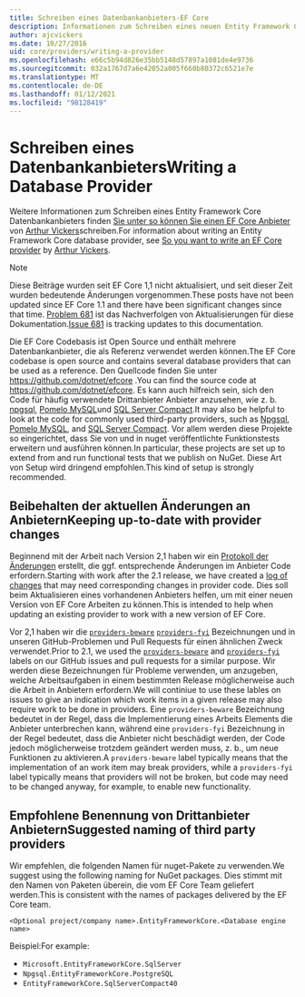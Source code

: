 ```yaml
---
title: Schreiben eines Datenbankanbieters-EF Core
description: Informationen zum Schreiben eines neuen Entity Framework Core Anbieters
author: ajcvickers
ms.date: 10/27/2016
uid: core/providers/writing-a-provider
ms.openlocfilehash: e66c5b94d826e35bb5148d57897a1081de4e9736
ms.sourcegitcommit: 032a1767d7a6e42052a005f660b80372c6521e7e
ms.translationtype: MT
ms.contentlocale: de-DE
ms.lasthandoff: 01/12/2021
ms.locfileid: "98128419"
---
```

# <a name="writing-a-database-provider"></a><span data-ttu-id="53dcd-103">Schreiben eines Datenbankanbieters</span><span class="sxs-lookup"><span data-stu-id="53dcd-103">Writing a Database Provider</span></span>

<span data-ttu-id="53dcd-104">Weitere Informationen zum Schreiben eines Entity Framework Core Datenbankanbieters finden [Sie unter so können Sie einen EF Core Anbieter](https://blog.oneunicorn.com/2016/11/11/so-you-want-to-write-an-ef-core-provider/) von [Arthur Vickers](https://github.com/ajcvickers)schreiben.</span><span class="sxs-lookup"><span data-stu-id="53dcd-104">For information about writing an Entity Framework Core database provider, see [So you want to write an EF Core provider](https://blog.oneunicorn.com/2016/11/11/so-you-want-to-write-an-ef-core-provider/) by [Arthur Vickers](https://github.com/ajcvickers).</span></span>

> [!NOTE]
> <span data-ttu-id="53dcd-105">Diese Beiträge wurden seit EF Core 1,1 nicht aktualisiert, und seit dieser Zeit wurden bedeutende Änderungen vorgenommen.</span><span class="sxs-lookup"><span data-stu-id="53dcd-105">These posts have not been updated since EF Core 1.1 and there have been significant changes since that time.</span></span>
<span data-ttu-id="53dcd-106">[Problem 681](https://github.com/dotnet/EntityFramework.Docs/issues/681) ist das Nachverfolgen von Aktualisierungen für diese Dokumentation.</span><span class="sxs-lookup"><span data-stu-id="53dcd-106">[Issue 681](https://github.com/dotnet/EntityFramework.Docs/issues/681) is tracking updates to this documentation.</span></span>

<span data-ttu-id="53dcd-107">Die EF Core Codebasis ist Open Source und enthält mehrere Datenbankanbieter, die als Referenz verwendet werden können.</span><span class="sxs-lookup"><span data-stu-id="53dcd-107">The EF Core codebase is open source and contains several database providers that can be used as a reference.</span></span> <span data-ttu-id="53dcd-108">Den Quellcode finden Sie unter <https://github.com/dotnet/efcore> .</span><span class="sxs-lookup"><span data-stu-id="53dcd-108">You can find the source code at <https://github.com/dotnet/efcore>.</span></span> <span data-ttu-id="53dcd-109">Es kann auch hilfreich sein, sich den Code für häufig verwendete Drittanbieter Anbieter anzusehen, wie z. b. [npgsql](https://github.com/npgsql/Npgsql.EntityFrameworkCore.PostgreSQL), [Pomelo MySQL](https://github.com/PomeloFoundation/Pomelo.EntityFrameworkCore.MySql)und [SQL Server Compact](https://github.com/ErikEJ/EntityFramework.SqlServerCompact).</span><span class="sxs-lookup"><span data-stu-id="53dcd-109">It may also be helpful to look at the code for commonly used third-party providers, such as [Npgsql](https://github.com/npgsql/Npgsql.EntityFrameworkCore.PostgreSQL), [Pomelo MySQL](https://github.com/PomeloFoundation/Pomelo.EntityFrameworkCore.MySql), and [SQL Server Compact](https://github.com/ErikEJ/EntityFramework.SqlServerCompact).</span></span> <span data-ttu-id="53dcd-110">Vor allem werden diese Projekte so eingerichtet, dass Sie von und in nuget veröffentlichte Funktionstests erweitern und ausführen können.</span><span class="sxs-lookup"><span data-stu-id="53dcd-110">In particular, these projects are set up to extend from and run functional tests that we publish on NuGet.</span></span> <span data-ttu-id="53dcd-111">Diese Art von Setup wird dringend empfohlen.</span><span class="sxs-lookup"><span data-stu-id="53dcd-111">This kind of setup is strongly recommended.</span></span>

## <a name="keeping-up-to-date-with-provider-changes"></a><span data-ttu-id="53dcd-112">Beibehalten der aktuellen Änderungen an Anbietern</span><span class="sxs-lookup"><span data-stu-id="53dcd-112">Keeping up-to-date with provider changes</span></span>

<span data-ttu-id="53dcd-113">Beginnend mit der Arbeit nach Version 2,1 haben wir ein [Protokoll der Änderungen](xref:core/providers/provider-log) erstellt, die ggf. entsprechende Änderungen im Anbieter Code erfordern.</span><span class="sxs-lookup"><span data-stu-id="53dcd-113">Starting with work after the 2.1 release, we have created a [log of changes](xref:core/providers/provider-log) that may need corresponding changes in provider code.</span></span> <span data-ttu-id="53dcd-114">Dies soll beim Aktualisieren eines vorhandenen Anbieters helfen, um mit einer neuen Version von EF Core Arbeiten zu können.</span><span class="sxs-lookup"><span data-stu-id="53dcd-114">This is intended to help when updating an existing provider to work with a new version of EF Core.</span></span>

<span data-ttu-id="53dcd-115">Vor 2,1 haben wir die [`providers-beware`](https://github.com/dotnet/efcore/labels/providers-beware) [`providers-fyi`](https://github.com/dotnet/efcore/labels/providers-fyi) Bezeichnungen und in unseren GitHub-Problemen und Pull Requests für einen ähnlichen Zweck verwendet.</span><span class="sxs-lookup"><span data-stu-id="53dcd-115">Prior to 2.1, we used the [`providers-beware`](https://github.com/dotnet/efcore/labels/providers-beware) and [`providers-fyi`](https://github.com/dotnet/efcore/labels/providers-fyi) labels on our GitHub issues and pull requests for a similar purpose.</span></span> <span data-ttu-id="53dcd-116">Wir werden diese Bezeichnungen für Probleme verwenden, um anzugeben, welche Arbeitsaufgaben in einem bestimmten Release möglicherweise auch die Arbeit in Anbietern erfordern.</span><span class="sxs-lookup"><span data-stu-id="53dcd-116">We will continiue to use these lables on issues to give an indication which work items in a given release may also require work to be done in providers.</span></span> <span data-ttu-id="53dcd-117">Eine `providers-beware` Bezeichnung bedeutet in der Regel, dass die Implementierung eines Arbeits Elements die Anbieter unterbrechen kann, während eine `providers-fyi` Bezeichnung in der Regel bedeutet, dass die Anbieter nicht beschädigt werden, der Code jedoch möglicherweise trotzdem geändert werden muss, z. b., um neue Funktionen zu aktivieren.</span><span class="sxs-lookup"><span data-stu-id="53dcd-117">A `providers-beware` label typically means that the implementation of an work item may break providers, while a `providers-fyi` label typically means that providers will not be broken, but code may need to be changed anyway, for example, to enable new functionality.</span></span>

## <a name="suggested-naming-of-third-party-providers"></a><span data-ttu-id="53dcd-118">Empfohlene Benennung von Drittanbieter Anbietern</span><span class="sxs-lookup"><span data-stu-id="53dcd-118">Suggested naming of third party providers</span></span>

<span data-ttu-id="53dcd-119">Wir empfehlen, die folgenden Namen für nuget-Pakete zu verwenden.</span><span class="sxs-lookup"><span data-stu-id="53dcd-119">We suggest using the following naming for NuGet packages.</span></span> <span data-ttu-id="53dcd-120">Dies stimmt mit den Namen von Paketen überein, die vom EF Core Team geliefert werden.</span><span class="sxs-lookup"><span data-stu-id="53dcd-120">This is consistent with the names of packages delivered by the EF Core team.</span></span>

`<Optional project/company name>.EntityFrameworkCore.<Database engine name>`

<span data-ttu-id="53dcd-121">Beispiel:</span><span class="sxs-lookup"><span data-stu-id="53dcd-121">For example:</span></span>

* `Microsoft.EntityFrameworkCore.SqlServer`
* `Npgsql.EntityFrameworkCore.PostgreSQL`
* `EntityFrameworkCore.SqlServerCompact40`
